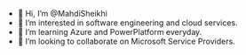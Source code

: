 - 👋 Hi, I’m @MahdiSheikhi
- 👀 I’m interested in software engineering and cloud services.
- 🌱 I’m learning Azure and PowerPlatform everyday.
- 💞️ I’m looking to collaborate on Microsoft Service Providers.
<!---
MahdiSheikhi/MahdiSheikhi is a ✨ special ✨ repository because its `README.md` (this file) appears on your GitHub profile.
You can click the Preview link to take a look at your changes.
--->
